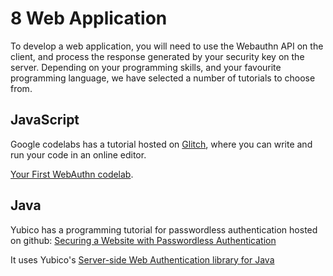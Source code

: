 # 8 Web Application

To develop a web application, you will need to use the Webauthn API on the client, and process the response generated by your security key on the server.
Depending on your programming skills, and your favourite programming language, we have selected a number of tutorials to choose from.

## JavaScript

Google codelabs has a tutorial hosted on [Glitch](https://glitch.com), where you can write and run your code in an online editor.

[Your First WebAuthn codelab](https://codelabs.developers.google.com/codelabs/webauthn-reauth/).

## Java

Yubico has a programming tutorial for passwordless authentication hosted on github: 
[Securing a Website with Passwordless Authentication](https://github.com/YubicoLabs/java-webauthn-passwordless-workshop)

It uses Yubico's [Server-side Web Authentication library for Java](https://developers.yubico.com/java-webauthn-server/)
